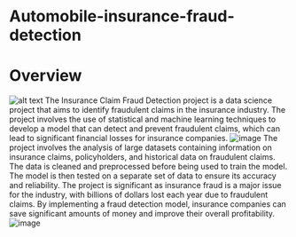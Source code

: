 # Automobile-insurance-fraud-detection
# Overview
![alt text]([http://url/to/img.png](https://drive.google.com/file/d/1VLaROyH8U1SEUyVh3waN7g3PssXHR4YD/view?usp=share_link))
The Insurance Claim Fraud Detection project is a data science project that aims to identify fraudulent claims in the insurance industry. The project involves the use of statistical and machine learning techniques to develop a model that can detect and prevent fraudulent claims, which can lead to significant financial losses for insurance companies.
![image](https://github.com/abhikadam27/Automobile-insurance-fraud-detection/assets/78306477/cd65302a-4925-48b3-ac2f-6f149e2fba5d)
The project involves the analysis of large datasets containing information on insurance claims, policyholders, and historical data on fraudulent claims. The data is cleaned and preprocessed before being used to train the model. The model is then tested on a separate set of data to ensure its accuracy and reliability.
The project is significant as insurance fraud is a major issue for the industry, with billions of dollars lost each year due to fraudulent claims. By implementing a fraud detection model, insurance companies can save significant amounts of money and improve their overall profitability.
![image](https://github.com/abhikadam27/Automobile-insurance-fraud-detection/assets/78306477/e2c30c39-2740-42b8-a453-0b89b782cee8)
